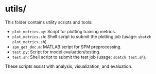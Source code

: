 # utils/

This folder contains utility scripts and tools:

- `plot_metrics.py`: Script for plotting training metrics.
- `plot_metrics.sh`: Shell script to submit the plotting job (usage: `sbatch plot_metrics.sh`).
- `spm_get_doc.m`: MATLAB script for SPM preprocessing.
- `test.py`: Script for model evaluation/testing.
- `test.sh`: Shell script to submit the test job (usage: `sbatch test.sh`).

These scripts assist with analysis, visualization, and evaluation.
